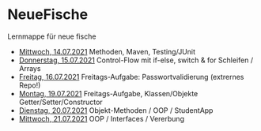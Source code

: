 # NeueFische
Lernmappe für neue fische

- [Mittwoch, 14.07.2021](14.07.21_1) Methoden, Maven, Testing/JUnit
- [Donnerstag, 15.07.2021](15-07-21) Control-Flow mit if-else, switch & for Schleifen / Arrays
- [Freitag, 16.07.2021](https://github.com/AdrianaSche/Passwordapp) Freitags-Aufgabe: Passwortvalidierung (extrernes Repo!)
- [Montag, 19.07.2021](19-07-21) Freitags-Aufgabe, Klassen/Objekte Getter/Setter/Constructor
- [Dienstag, 20.07.2021](20-07-21) Objekt-Methoden / OOP / StudentApp
- [Mittwoch, 21.07.2021](21-07-21) OOP / Interfaces / Vererbung

